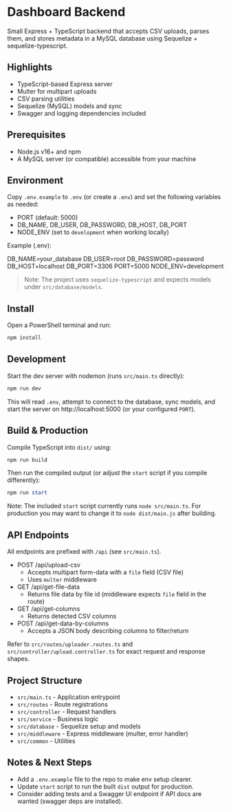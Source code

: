 # Dashboard Backend

Small Express + TypeScript backend that accepts CSV uploads, parses them, and stores metadata in a MySQL database using Sequelize + sequelize-typescript.

## Highlights

- TypeScript-based Express server
- Multer for multipart uploads
- CSV parsing utilities
- Sequelize (MySQL) models and sync
- Swagger and logging dependencies included

## Prerequisites

- Node.js v16+ and npm
- A MySQL server (or compatible) accessible from your machine

## Environment

Copy `.env.example` to `.env` (or create a `.env`) and set the following variables as needed:

- PORT (default: 5000)
- DB_NAME, DB_USER, DB_PASSWORD, DB_HOST, DB_PORT
- NODE_ENV (set to `development` when working locally)

Example (.env):

DB_NAME=your_database
DB_USER=root
DB_PASSWORD=password
DB_HOST=localhost
DB_PORT=3306
PORT=5000
NODE_ENV=development

> Note: The project uses `sequelize-typescript` and expects models under `src/database/models`.

## Install

Open a PowerShell terminal and run:

```powershell
npm install
```

## Development

Start the dev server with nodemon (runs `src/main.ts` directly):

```powershell
npm run dev
```

This will read `.env`, attempt to connect to the database, sync models, and start the server on http://localhost:5000 (or your configured `PORT`).

## Build & Production

Compile TypeScript into `dist/` using:

```powershell
npm run build
```

Then run the compiled output (or adjust the `start` script if you compile differently):

```powershell
npm run start
```

Note: The included `start` script currently runs `node src/main.ts`. For production you may want to change it to `node dist/main.js` after building.

## API Endpoints

All endpoints are prefixed with `/api` (see `src/main.ts`).

- POST /api/upload-csv
  - Accepts multipart form-data with a `file` field (CSV file)
  - Uses `multer` middleware
- GET /api/get-file-data
  - Returns file data by file id (middleware expects `file` field in the route)
- GET /api/get-columns
  - Returns detected CSV columns
- POST /api/get-data-by-columns
  - Accepts a JSON body describing columns to filter/return

Refer to `src/routes/uploader.routes.ts` and `src/controller/upload.controller.ts` for exact request and response shapes.

## Project Structure

- `src/main.ts` - Application entrypoint
- `src/routes` - Route registrations
- `src/controller` - Request handlers
- `src/service` - Business logic
- `src/database` - Sequelize setup and models
- `src/middleware` - Express middleware (multer, error handler)
- `src/common` - Utilities

## Notes & Next Steps

- Add a `.env.example` file to the repo to make env setup clearer.
- Update `start` script to run the built `dist` output for production.
- Consider adding tests and a Swagger UI endpoint if API docs are wanted (swagger deps are installed).
